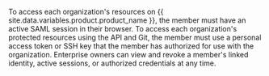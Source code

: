 To access each organization's resources on {{ site.data.variables.product.product_name }}, the member must have an active SAML session in their browser. To access each organization's protected resources using the API and Git, the member must use a personal access token or SSH key that the member has authorized for use with the organization. Enterprise owners can view and revoke a member's linked identity, active sessions, or authorized credentials at any time.

